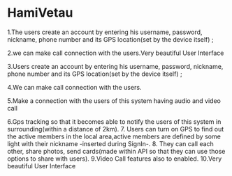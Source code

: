 # HamiVetau
1.The users create an account by entering his username, password, nickname, phone number and its GPS location(set by the device itself) ; 

2.we can make call connection with the users.Very beautiful User Interface

3.Users create an account by entering his username, password, nickname, phone number and its GPS location(set by the device itself) ; 

4.We can make call connection with the users.

5.Make a connection with the users of this system having audio and video call

6.Gps tracking so that it becomes able to notify the users of this system in surrounding(within a distance of 2km).
7. Users can turn on GPS to find out the active members in the local area,active members are defined by some light with their nickname -inserted during SignIn-.
8. They can call each other, share photos, send cards(made within API so that they can use those options to share with users).
9.Video Call features also to enabled. 
10.Very beautiful User Interface

